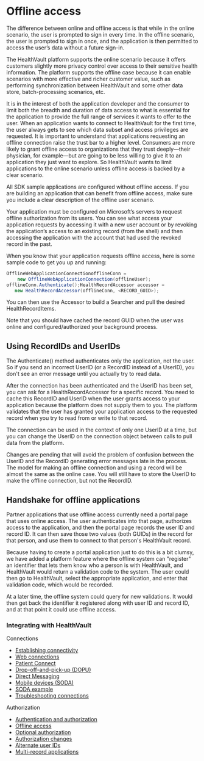 Offline access
==============

The difference between online and offline access is that while in the online scenario, the user is prompted to sign in every time. In the offline scenario, the user is prompted to sign in once, and the application is then permitted to access the user’s data without a future sign-in.

The HealthVault platform supports the online scenario because it offers customers slightly more privacy control over access to their sensitive health information. The platform supports the offline case because it can enable scenarios with more effective and richer customer value, such as performing synchronization between HealthVault and some other data store, batch-processing scenarios, etc.

It is in the interest of both the application developer and the consumer to limit both the breadth and duration of data access to what is essential for the application to provide the full range of services it wants to offer to the user. When an application wants to connect to HealthVault for the first time, the user always gets to see which data subset and access privileges are requested. It is important to understand that applications requesting an offline connection raise the trust bar to a higher level. Consumers are more likely to grant offline access to organizations that they trust deeply—their physician, for example—but are going to be less willing to give it to an application they just want to explore. So HealthVault wants to limit applications to the online scenario unless offline access is backed by a clear scenario.

All SDK sample applications are configured without offline access. If you are building an application that can benefit from offline access, make sure you include a clear description of the offline user scenario.

Your application must be configured on Microsoft’s servers to request offline authorization from its users. You can see what access your application requests by accessing it with a new user account or by revoking the application’s access to an existing record (from the shell) and then accessing the application with the account that had used the revoked record in the past.

When you know that your application requests offline access, here is some sample code to get you up and running:

```cs
OfflineWebApplicationConnectionofflineConn =
    new OfflineWebApplicationConnection(offlineUser);
offlineConn.Authenticate();HealthRecordAccessor accessor = 
   new HealthRecordAccessor(offlineConn, <RECORD_GUID>);
```
You can then use the Accessor to build a Searcher and pull the desired HealthRecordItems.

Note that you should have cached the record GUID when the user was online and configured/authorized your background process.

Using RecordIDs and UserIDs
---------------------------

The Authenticate() method authenticates only the application, not the user. So if you send an incorrect UserID (or a RecordID instead of a UserID), you don't see an error message until you actually try to read data.

After the connection has been authenticated and the UserID has been set, you can ask for a HealthRecordAccessor for a specific record. You need to cache this RecordID and UserID when the user grants access to your application because the platform does not supply them to you. The platform validates that the user has granted your application access to the requested record when you try to read from or write to that record.

The connection can be used in the context of only one UserID at a time, but you can change the UserID on the connection object between calls to pull data from the platform.

Changes are pending that will avoid the problem of confusion between the UserID and the RecordID generating error messages late in the process. The model for making an offline connection and using a record will be almost the same as the online case. You will still have to store the UserID to make the offline connection, but not the RecordID.

Handshake for offline applications
----------------------------------

Partner applications that use offline access currently need a portal page that uses online access. The user authenticates into that page, authorizes access to the application, and then the portal page records the user ID and record ID. It can then save those two values (both GUIDs) in the record for that person, and use them to connect to that person's HealthVault record.

Because having to create a portal application just to do this is a bit clumsy, we have added a platform feature where the offline system can "register" an identifier that lets them know who a person is with HealthVault, and HealthVault would return a validation code to the system. The user could then go to HealthVault, select the appropriate application, and enter that validation code, which would be recorded.

At a later time, the offline system could query for new validations. It would then get back the identifier it registered along with user ID and record ID, and at that point it could use offline access.

### Integrating with HealthVault

Connections

-   <a href="connectivity.md" id="RightRailLinkListSection_14000_15">Establishing connectivity</a>
-   <a href="web-connectivity.md" id="RightRailLinkListSection_14000_7">Web connections</a>
-   <a href="patient-connect.md" id="RightRailLinkListSection_14000_8">Patient Connect</a>
-   <a href="dopu.md" id="RightRailLinkListSection_14000_9">Drop-off-and-pick-up (DOPU)</a>
-   <a href="direct-messaging.md" id="RightRailLinkListSection_14000_10">Direct Messaging</a>
-   <a href="mobile-devices.md" id="RightRailLinkListSection_14000_18">Mobile devices (SODA)</a>
-   <a href="soda-walkthrough.md" id="RightRailLinkListSection_14000_19">SODA example</a>
-   <a href="connection-troubleshooting.md" id="RightRailLinkListSection_14000_16">Troubleshooting connections</a>

Authorization

-   <a href="authentication-and-authorization.md" id="RightRailLinkListSection_14000_11">Authentication and authorization</a>
-   <a href="offline-access.md" id="RightRailLinkListSection_14000_12">Offline access</a>
-   <a href="optional-authorization.md" id="RightRailLinkListSection_14000_13">Optional authorization</a>
-   <a href="authorization-changes.md" id="RightRailLinkListSection_14000_14">Authorization changes</a>
-   <a href="alternate-user-identifiers.md" id="RightRailLinkListSection_14000_17">Alternate user IDs</a>
-   <a href="multi-record-applications.md" id="RightRailLinkListSection_14000_20">Multi-record applications</a>

